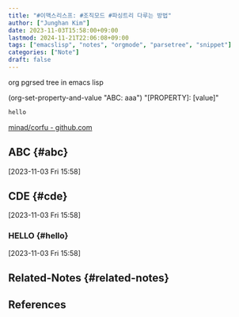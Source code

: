 ```yaml
---
title: "#이맥스리스프: #조직모드 #파싱트리 다루는 방법"
author: ["Junghan Kim"]
date: 2023-11-03T15:58:00+09:00
lastmod: 2024-11-21T22:06:08+09:00
tags: ["emacslisp", "notes", "orgmode", "parsetree", "snippet"]
categories: ["Note"]
draft: false
---
```


org pgrsed tree in emacs lisp

(org-set-property-and-value "ABC: aaa") "[PROPERTY]: [value]"

```bash
hello
```

[minad/corfu - github.com](https://github.com/minad/corfu)


## ABC {#abc}

<span class="timestamp-wrapper"><span class="timestamp">[2023-11-03 Fri 15:58]</span></span>


## CDE {#cde}

<span class="timestamp-wrapper"><span class="timestamp">[2023-11-03 Fri 15:58]</span></span>


### HELLO {#hello}

<span class="timestamp-wrapper"><span class="timestamp">[2023-11-03 Fri 15:58]</span></span>


## Related-Notes {#related-notes}

## References

<style>.csl-entry{text-indent: -1.5em; margin-left: 1.5em;}</style><div class="csl-bib-body">
</div>
